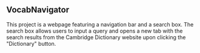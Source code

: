 ## VocabNavigator
This project is a webpage featuring a navigation bar and a search box. 
The search box allows users to input a query and opens a new tab with the search results from the Cambridge Dictionary website upon clicking the "Dictionary" button.
